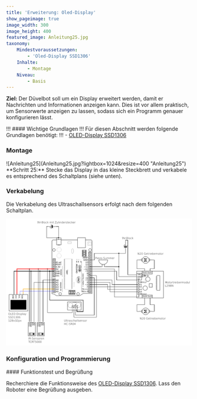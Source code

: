 ```yaml
---
title: 'Erweiterung: Oled-Display'
show_pageimage: true
image_width: 300
image_height: 400
featured_image: Anleitung25.jpg
taxonomy:
    Mindestvoraussetzungen:
        - 'Oled-Display SSD1306'
    Inhalte:
        - Montage
    Niveau:
        - Basis
---
```


**Ziel:** Der Düvelbot soll um ein Display erweitert werden, damit er Nachrichten und Informationen anzeigen kann. Dies ist vor allem praktisch, um Sensorwerte anzeigen zu lassen, sodass sich ein Programm genauer konfigurieren lässt.

!!! #### Wichtige Grundlagen
!!! Für diesen Abschnitt werden folgende Grundlagen benötigt:
!!! - [OLED-Display SSD1306](/arduinoskript/bauteilkunde/aktoren/oled-display-ssd1306)


### Montage

<div class="flex-box" style="align-items: center;">
<div markdown="1"> ![Anleitung25](Anleitung25.jpg?lightbox=1024&resize=400 "Anleitung25") </div>
<div markdown="1"> **Schritt 25:** Stecke das Display in das kleine Steckbrett und verkabele es entsprechend des Schaltplans (siehe unten). </div>
</div>


### Verkabelung

Die Verkabelung des Ultraschallsensors erfolgt nach dem folgenden Schaltplan.

![Schaltplan für das Display](4_duevelbot-oled-display.png?lightbox=1024&resize=800&classes=caption "Schaltplan für das Display.")


### Konfiguration und Programmierung

<div markdown="1" class="aufgabe">
#### Funktionstest und Begrüßung

Recherchiere die Funktionsweise des [OLED-Display SSD1306](/arduinoskript/bauteilkunde/aktoren/oled-display-ssd1306). Lass den Roboter eine Begrüßung ausgeben.

</div>
